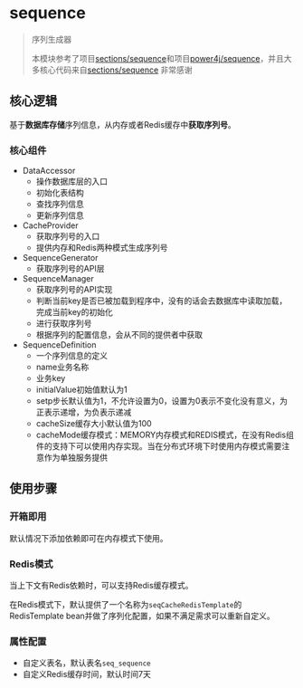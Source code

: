 # sequence

> 序列生成器
>
> 本模块参考了项目[sections/sequence](https://gitee.com/sections/sequence)和项目[power4j/sequence](https://gitee.com/power4j/sequence)，并且大多核心代码来自[sections/sequence](https://gitee.com/sections/sequence) 非常感谢

## 核心逻辑

基于**数据库存储**序列信息，从内存或者Redis缓存中**获取序列号**。

### 核心组件

- DataAccessor
  - 操作数据库层的入口
  - 初始化表结构
  - 查找序列信息
  - 更新序列信息
- CacheProvider
  - 获取序列号的入口
  - 提供内存和Redis两种模式生成序列号
- SequenceGenerator
  - 获取序列号的API层
- SequenceManager
  - 获取序列号的API实现
  - 判断当前key是否已被加载到程序中，没有的话会去数据库中读取加载，完成当前key的初始化
  - 进行获取序列号
  - 根据序列的配置信息，会从不同的提供者中获取
- SequenceDefinition
  - 一个序列信息的定义
  - name业务名称
  - 业务key
  - initialValue初始值默认为1
  - setp步长默认值为1，不允许设置为0，设置为0表示不变化没有意义，为正表示递增，为负表示递减
  - cacheSize缓存大小默认值为100
  - cacheMode缓存模式：MEMORY内存模式和REDIS模式，在没有Redis组件的支持下可以使用内存实现。当在分布式环境下时使用内存模式需要注意作为单独服务提供

## 使用步骤

### 开箱即用

默认情况下添加依赖即可在内存模式下使用。

### Redis模式

当上下文有Redis依赖时，可以支持Redis缓存模式。

在Redis模式下，默认提供了一个名称为`seqCacheRedisTemplate`的RedisTemplate bean并做了序列化配置，如果不满足需求可以重新自定义。

### 属性配置

- 自定义表名，默认表名`seq_sequence`
- 自定义Redis缓存时间，默认时间7天



